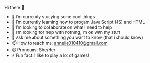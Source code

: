 Hi there 👋

- 🔭 I’m currently studying some cool things 
- 🌱 I’m currently learning how to progam Java Script (JS) and HTML
- 👯 I’m looking to collaborate on what I need to help
- 🤔 I’m looking for help with nothing, im ok with my stuff
- 💬 Ask me about something you want to know (that i should know)
- 📫 How to reach me: annelie010410@gmail.com
- 😄 Pronouns: She/Her
- ⚡ Fun fact: I like to play a lot of games!
